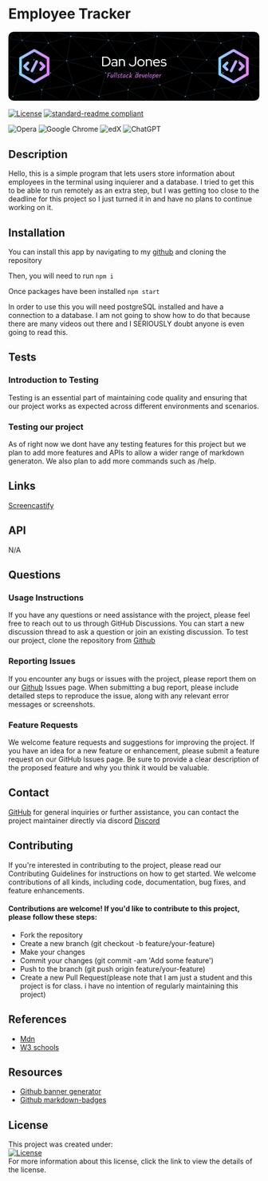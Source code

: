 
# Employee Tracker
<!-- leave this blank -->
![banner](./assets/images/github-header-image.png)

[![License](https://img.shields.io/badge/License-MIT-yellow.svg)](https://opensource.org/licenses/MIT)
[![standard-readme compliant](https://img.shields.io/badge/readme%20style-standard-brightgreen.svg?style=flat-square)](https://github.com/RichardLitt/standard-readme)

![Opera](https://img.shields.io/badge/Opera-FF1B2D?style=for-the-badge&logo=Opera&logoColor=white)
![Google Chrome](https://img.shields.io/badge/Google%20Chrome-4285F4?style=for-the-badge&logo=GoogleChrome&logoColor=white)
![edX](https://img.shields.io/badge/edX-%2302262B.svg?style=for-the-badge&logo=edX&logoColor=white)
![ChatGPT](https://img.shields.io/badge/chatGPT-74aa9c?style=for-the-badge&logo=openai&logoColor=white)


## Description 
Hello, this is a simple program that lets users store information about employees in the terminal using inquierer and a database. I tried to get this to be able to run remotely as an extra step, but I was getting too close to the deadline for this project so I just turned it in and have no plans to continue working on it.

## Installation
You can install this app by navigating to my [github](https://github.com/djinjones/Employee-Tracker-db) and cloning the repository

Then, you will need to run ```npm i```

Once packages have been installed ```npm start```

In order to use this you will need postgreSQL installed and have a connection to a database. I am not going to show how to do that because there are many videos out there and I SERIOUSLY doubt anyone is even going to read this.

## Tests 

<!-- leave this blank -->

### Introduction to Testing
Testing is an essential part of maintaining code quality and ensuring that our project works as expected across different environments and scenarios. <!-- leave this blank -->

### Testing our project
As of right now we dont have any testing features for this project but we plan to add more features and APIs to allow a wider range of markdown generaton. We also plan to add more commands such as /help. <!-- leave this blank -->

## Links
[Screencastify](https://drive.google.com/file/d/1PT_Xjkci7UB979QFQ88mRqkKNRPRGdBf/view)

## API
N/A

## Questions

<!-- leave this blank -->

### Usage Instructions
If you have any questions or need assistance with the project, please feel free to reach out to us through GitHub Discussions. You can start a new discussion thread to ask a question or join an existing discussion. To test our project, clone the repository from [Github](https://github.com/djinjones/Employee-Tracker-db) <!-- leave this blank -->

### Reporting Issues
If you encounter any bugs or issues with the project, please report them on our [Github](https://github.com/djinjones/Employee-Tracker-db/issues) Issues page. When submitting a bug report, please include detailed steps to reproduce the issue, along with any relevant error messages or screenshots. <!-- change url link for each project -->

### Feature Requests
We welcome feature requests and suggestions for improving the project. If you have an idea for a new feature or enhancement, please submit a feature request on our GitHub Issues page. Be sure to provide a clear description of the proposed feature and why you think it would be valuable. <!-- leave this blank -->
## Contact
[GitHub](https://github.com/djinjones) for general inquiries or further assistance, you can contact the project maintainer directly via discord [Discord](https://discordapp.com/users/rexzeri) <!-- leave this blank -->

## Contributing
If you're interested in contributing to the project, please read our Contributing Guidelines for instructions on how to get started. We welcome contributions of all kinds, including code, documentation, bug fixes, and feature enhancements. <!-- leave this blank -->

#### Contributions are welcome! If you'd like to contribute to this project, please follow these steps:
<!-- leave this blank -->
  - Fork the repository
  - Create a new branch (git checkout -b feature/your-feature)
  - Make your changes
  - Commit your changes (git commit -am 'Add some feature')
  - Push to the branch (git push origin feature/your-feature)
  - Create a new Pull Request(please note that I am just a student and this project is for class. i have no intention of regularly maintaining this project)

## References

- [Mdn](https://developer.mozilla.org/en-US/)
- [W3 schools](https://www.w3schools.com)

## Resources

- [Github banner generator](https://leviarista.github.io/github-profile-header-generator/)
- [Github markdown-badges](https://ileriayo.github.io/markdown-badges/)


## License
<!-- leave this blank -->
This project was created under:<br>
[![License](https://img.shields.io/badge/License-MIT-yellow.svg)](https://opensource.org/licenses/MIT) <br>
For more information about this license, click the link to view the details of the license.
